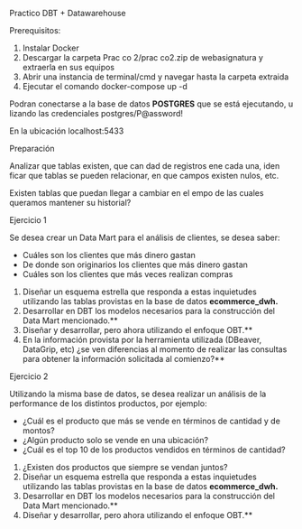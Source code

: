 Practico DBT + Datawarehouse 

Prerequisitos: 

1. Instalar Docker 
1. Descargar la carpeta Prac co 2/prac co2.zip de webasignatura y extraerla en sus equipos 
1. Abrir una instancia de terminal/cmd y navegar hasta la carpeta extraida 
1. Ejecutar el comando docker-compose up -d 

Podran conectarse a la base de datos **POSTGRES** que se está ejecutando, u lizando las credenciales postgres/P@assword!  

En la ubicación localhost:5433 

Preparación 

Analizar que tablas existen, que can dad de registros  ene cada una, iden ficar que tablas se pueden relacionar, en que campos existen nulos, etc. 

Existen tablas que puedan llegar a cambiar en el  empo de las cuales queramos mantener su historial? 

Ejercicio 1 

Se desea crear un Data Mart para el análisis de clientes, se desea saber: 

- Cuáles son los clientes que más dinero gastan 
- De donde son originarios los clientes que más dinero gastan 
- Cuáles son los clientes que más veces realizan compras 
1. Diseñar un esquema estrella que responda a estas inquietudes utilizando las tablas provistas en la base de datos **ecommerce\_dwh.** 
1. Desarrollar en DBT los modelos necesarios para la construcción del Data Mart mencionado.** 
1. Diseñar y desarrollar, pero ahora utilizando el enfoque OBT.** 
1. En la información provista por la herramienta utilizada (DBeaver, DataGrip, etc) ¿se ven diferencias al momento de realizar las consultas para obtener la información solicitada al comienzo?** 

Ejercicio 2 

Utilizando la misma base de datos, se desea realizar un análisis de la performance de los distintos productos, por ejemplo: 

- ¿Cuál es el producto que más se vende en términos de cantidad y de montos? 
- ¿Algún producto solo se vende en una ubicación? 
- ¿Cuál es el top 10 de los productos vendidos en términos de cantidad? 
1. ¿Existen dos productos que siempre se vendan juntos? 
1. Diseñar un esquema estrella que responda a estas inquietudes utilizando las tablas provistas en la base de datos **ecommerce\_dwh.** 
1. Desarrollar en DBT los modelos necesarios para la construcción del Data Mart mencionado.** 
1. Diseñar y desarrollar, pero ahora utilizando el enfoque OBT.** 
